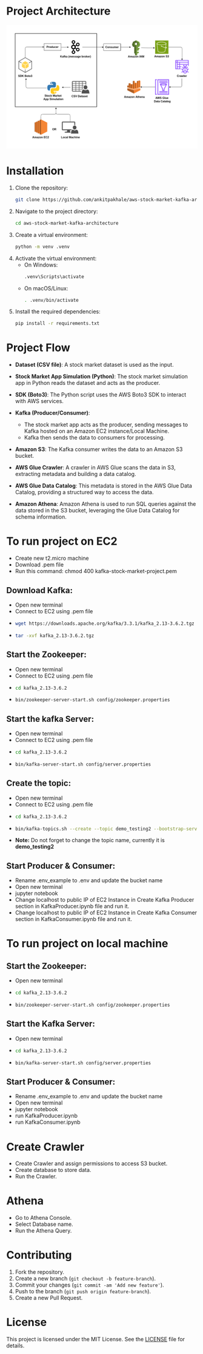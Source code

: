 # Project Architecture
![Stock Market Kafka Architecture](StockMarketKafkaArchitecture.png)

# Installation
1. Clone the repository:
   ```bash
   git clone https://github.com/ankitpakhale/aws-stock-market-kafka-architecture.git
   ```
2. Navigate to the project directory:
   ```bash
   cd aws-stock-market-kafka-architecture
   ```
3. Create a virtual environment:
	```bash
	python -m venv .venv
	```
4. Activate the virtual environment:
   - On Windows:
		```bash
		.venv\Scripts\activate
		```
   - On macOS/Linux:
		```bash
		. .venv/bin/activate
		```
5. Install the required dependencies:
	```bash
	pip install -r requirements.txt
	```
	
# Project Flow
- **Dataset (CSV file)**: A stock market dataset is used as the input.
  
- **Stock Market App Simulation (Python)**: The stock market simulation app in Python reads the dataset and acts as the producer.
  
- **SDK (Boto3)**: The Python script uses the AWS Boto3 SDK to interact with AWS services.

- **Kafka (Producer/Consumer)**: 
  - The stock market app acts as the producer, sending messages to Kafka hosted on an Amazon EC2 instance/Local Machine.
  - Kafka then sends the data to consumers for processing.

- **Amazon S3**: The Kafka consumer writes the data to an Amazon S3 bucket.

- **AWS Glue Crawler**: A crawler in AWS Glue scans the data in S3, extracting metadata and building a data catalog.

- **AWS Glue Data Catalog**: This metadata is stored in the AWS Glue Data Catalog, providing a structured way to access the data.

- **Amazon Athena**: Amazon Athena is used to run SQL queries against the data stored in the S3 bucket, leveraging the Glue Data Catalog for schema information.

	
# To run project on EC2
- Create new t2.micro machine
- Download .pem file
- Run this command: chmod 400 kafka-stock-market-project.pem


## Download Kafka:
- Open new terminal
- Connect to EC2 using .pem file 
-
	```bash
	wget https://downloads.apache.org/kafka/3.3.1/kafka_2.13-3.6.2.tgz
	```
- 
	```bash
	tar -xvf kafka_2.13-3.6.2.tgz
	```

## Start the Zookeeper:
- Open new terminal
- Connect to EC2 using .pem file 
- 
	```bash
	cd kafka_2.13-3.6.2
	```
- 
	```bash 
	bin/zookeeper-server-start.sh config/zookeeper.properties
	```

## Start the kafka Server:
- Open new terminal
- Connect to EC2 using .pem file
- 
	```bash
	cd kafka_2.13-3.6.2
	```
- 
	```bash
	bin/kafka-server-start.sh config/server.properties
	```

## Create the topic:
- Open new terminal
- Connect to EC2 using .pem file 
- 
	```bash
	cd kafka_2.13-3.6.2
	```
- 
	```bash
	bin/kafka-topics.sh --create --topic demo_testing2 --bootstrap-server {Put the Public IP of your EC2 Instance:9092} --replication-factor 1 --partitions 1
	```
- **Note:** Do not forget to change the topic name, currently it is  **demo_testing2**

## Start Producer & Consumer:
- Rename .env_example to .env and update the bucket name 
- Open new terminal
- jupyter notebook
- Change localhost to public IP of EC2 Instance in Create Kafka Producer section in KafkaProducer.ipynb file and run it. 
- Change localhost to public IP of EC2 Instance in Create Kafka Consumer section in KafkaConsumer.ipynb file and run it. 



# To run project on local machine

## Start the Zookeeper:
- Open new terminal
- 
	```bash
	cd kafka_2.13-3.6.2
	```
- 
	```bash
	bin/zookeeper-server-start.sh config/zookeeper.properties
	```

## Start the Kafka Server:
- Open new terminal
- 
	```bash
	cd kafka_2.13-3.6.2
	```
- 
	```bash
	bin/kafka-server-start.sh config/server.properties
	```

## Start Producer & Consumer:
- Rename .env_example to .env and update the bucket name
- Open new terminal
- jupyter notebook
- run KafkaProducer.ipynb
- run KafkaConsumer.ipynb


# Create Crawler
- Create Crawler and assign permissions to access S3 bucket.
- Create database to store data.
- Run the Crawler.

# Athena
- Go to Athena Console.
- Select Database name.
- Run the Athena Query.

# Contributing
1. Fork the repository.
2. Create a new branch (`git checkout -b feature-branch`).
3. Commit your changes (`git commit -am 'Add new feature'`).
4. Push to the branch (`git push origin feature-branch`).
5. Create a new Pull Request.

# License
This project is licensed under the MIT License. See the [LICENSE](LICENSE) file for details.